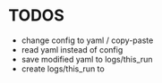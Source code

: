 # TODOS
- change config to yaml / copy-paste
- read yaml instead of config
- save modified yaml to logs/this_run
- create logs/this_run to  
